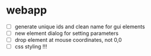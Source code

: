 # webapp

- [ ] generate unique ids and clean name for gui elements
- [ ] new element dialog for setting parameters
- [ ] drop element at mouse coordinates, not 0,0
- [ ] css styling !!!
